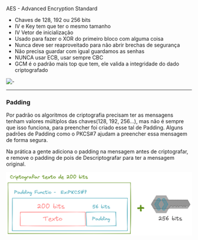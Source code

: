 AES - Advanced Encryption Standard

- Chaves de 128, 192 ou 256 bits
- IV e Key tem que ter o mesmo tamanho
- IV Vetor de inicialização
- Usado para fazer o XOR do primeiro bloco com alguma coisa
- Nunca deve ser reaproveitado para não abrir brechas de segurança
- Não precisa guardar com igual guardamos as senhas
- NUNCA usar ECB, usar sempre CBC
- GCM é o padrão mais top que tem, ele valida a integridade do dado criptografado

![-](https://cdn.ttgtmedia.com/rms/onlineImages/security-aes_design_mobile.jpg)

---

### Padding

Por padrão os algoritmos de criptografia precisam ter as mensagens tenham valores múltiplos das chaves(128, 192, 256...), mas não é sempre que isso funciona, para preencher foi criado esse tal de Padding. Alguns padrões de Padding como o PKCS#7 ajudam a preencher essa mensagem de forma segura.

Na prática a gente adiciona o padding na mensagem antes de criptografar, e remove o padding de pois de Descriptografar para ter a mensagem original.

![-](./Padding.png)
